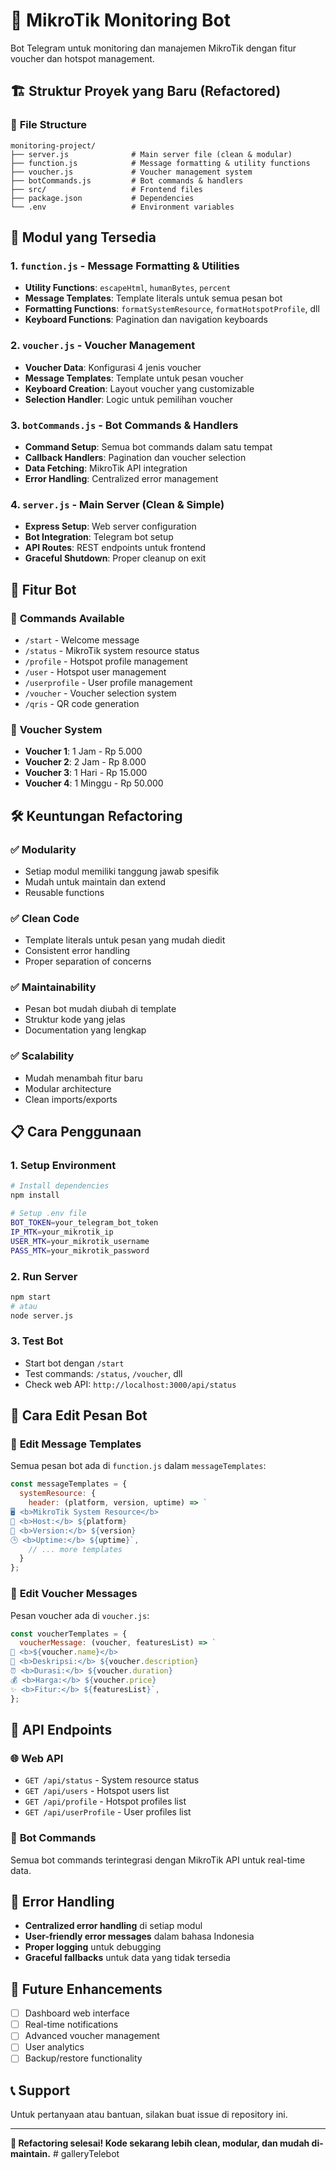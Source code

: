 # 🤖 MikroTik Monitoring Bot

Bot Telegram untuk monitoring dan manajemen MikroTik dengan fitur voucher dan hotspot management.

## 🏗️ **Struktur Proyek yang Baru (Refactored)**

### 📁 **File Structure**
```
monitoring-project/
├── server.js              # Main server file (clean & modular)
├── function.js            # Message formatting & utility functions
├── voucher.js             # Voucher management system
├── botCommands.js         # Bot commands & handlers
├── src/                   # Frontend files
├── package.json           # Dependencies
└── .env                   # Environment variables
```

## 🔧 **Modul yang Tersedia**

### 1. **`function.js`** - Message Formatting & Utilities
- **Utility Functions**: `escapeHtml`, `humanBytes`, `percent`
- **Message Templates**: Template literals untuk semua pesan bot
- **Formatting Functions**: `formatSystemResource`, `formatHotspotProfile`, dll
- **Keyboard Functions**: Pagination dan navigation keyboards

### 2. **`voucher.js`** - Voucher Management
- **Voucher Data**: Konfigurasi 4 jenis voucher
- **Message Templates**: Template untuk pesan voucher
- **Keyboard Creation**: Layout voucher yang customizable
- **Selection Handler**: Logic untuk pemilihan voucher

### 3. **`botCommands.js`** - Bot Commands & Handlers
- **Command Setup**: Semua bot commands dalam satu tempat
- **Callback Handlers**: Pagination dan voucher selection
- **Data Fetching**: MikroTik API integration
- **Error Handling**: Centralized error management

### 4. **`server.js`** - Main Server (Clean & Simple)
- **Express Setup**: Web server configuration
- **Bot Integration**: Telegram bot setup
- **API Routes**: REST endpoints untuk frontend
- **Graceful Shutdown**: Proper cleanup on exit

## 🚀 **Fitur Bot**

### 📱 **Commands Available**
- `/start` - Welcome message
- `/status` - MikroTik system resource status
- `/profile` - Hotspot profile management
- `/user` - Hotspot user management
- `/userprofile` - User profile management
- `/voucher` - Voucher selection system
- `/qris` - QR code generation

### 🎫 **Voucher System**
- **Voucher 1**: 1 Jam - Rp 5.000
- **Voucher 2**: 2 Jam - Rp 8.000
- **Voucher 3**: 1 Hari - Rp 15.000
- **Voucher 4**: 1 Minggu - Rp 50.000

## 🛠️ **Keuntungan Refactoring**

### ✅ **Modularity**
- Setiap modul memiliki tanggung jawab spesifik
- Mudah untuk maintain dan extend
- Reusable functions

### ✅ **Clean Code**
- Template literals untuk pesan yang mudah diedit
- Consistent error handling
- Proper separation of concerns

### ✅ **Maintainability**
- Pesan bot mudah diubah di template
- Struktur kode yang jelas
- Documentation yang lengkap

### ✅ **Scalability**
- Mudah menambah fitur baru
- Modular architecture
- Clean imports/exports

## 📋 **Cara Penggunaan**

### 1. **Setup Environment**
```bash
# Install dependencies
npm install

# Setup .env file
BOT_TOKEN=your_telegram_bot_token
IP_MTK=your_mikrotik_ip
USER_MTK=your_mikrotik_username
PASS_MTK=your_mikrotik_password
```

### 2. **Run Server**
```bash
npm start
# atau
node server.js
```

### 3. **Test Bot**
- Start bot dengan `/start`
- Test commands: `/status`, `/voucher`, dll
- Check web API: `http://localhost:3000/api/status`

## 🔄 **Cara Edit Pesan Bot**

### 📝 **Edit Message Templates**
Semua pesan bot ada di `function.js` dalam `messageTemplates`:

```javascript
const messageTemplates = {
  systemResource: {
    header: (platform, version, uptime) => `
🖥️ <b>MikroTik System Resource</b>
📌 <b>Host:</b> ${platform}
🔢 <b>Version:</b> ${version}
🕒 <b>Uptime:</b> ${uptime}`,
    // ... more templates
  }
};
```

### 🎫 **Edit Voucher Messages**
Pesan voucher ada di `voucher.js`:

```javascript
const voucherTemplates = {
  voucherMessage: (voucher, featuresList) => `
🎫 <b>${voucher.name}</b>
📝 <b>Deskripsi:</b> ${voucher.description}
⏰ <b>Durasi:</b> ${voucher.duration}
💰 <b>Harga:</b> ${voucher.price}
✨ <b>Fitur:</b> ${featuresList}`,
};
```

## 🎯 **API Endpoints**

### 🌐 **Web API**
- `GET /api/status` - System resource status
- `GET /api/users` - Hotspot users list
- `GET /api/profile` - Hotspot profiles list
- `GET /api/userProfile` - User profiles list

### 📱 **Bot Commands**
Semua bot commands terintegrasi dengan MikroTik API untuk real-time data.

## 🚨 **Error Handling**

- **Centralized error handling** di setiap modul
- **User-friendly error messages** dalam bahasa Indonesia
- **Proper logging** untuk debugging
- **Graceful fallbacks** untuk data yang tidak tersedia

## 🔮 **Future Enhancements**

- [ ] Dashboard web interface
- [ ] Real-time notifications
- [ ] Advanced voucher management
- [ ] User analytics
- [ ] Backup/restore functionality

## 📞 **Support**

Untuk pertanyaan atau bantuan, silakan buat issue di repository ini.

---

**🎉 Refactoring selesai! Kode sekarang lebih clean, modular, dan mudah di-maintain.**
#   g a l l e r y T e l e b o t  
 